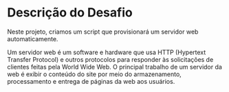 # Descrição do Desafio

Neste projeto, criamos um script que provisionará um servidor web automaticamente.

Um servidor web é um software e hardware que usa HTTP (Hypertext Transfer Protocol) e outros protocolos para responder às solicitações de clientes feitas pela World Wide Web. O principal trabalho de um servidor da web é exibir o conteúdo do site por meio do armazenamento, processamento e entrega de páginas da web aos usuários.

